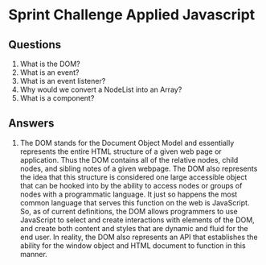 # Sprint Challenge Applied Javascript

## Questions

1. What is the DOM?
2. What is an event?
3. What is an event listener?
4. Why would we convert a NodeList into an Array?
5. What is a component?

## Answers

1. The DOM stands for the Document Object Model and essentially represents the entire HTML structure of a given web page or application.  Thus the DOM contains all of the relative nodes, child nodes, and sibling notes of a given webpage.  The DOM also represents the idea that this structure is considered one large accessible object that can be hooked into by the ability to access nodes or groups of nodes with a programmatic language.  It just so happens the most common language that serves this function on the web is JavaScript.  So, as of current definitions, the DOM allows programmers to use JavaScript to select and create interactions with elements of the DOM, and create both content and styles that are dynamic and fluid for the end user. In reality, the DOM also represents an API that establishes the ability for the window object and HTML document to function in this manner.